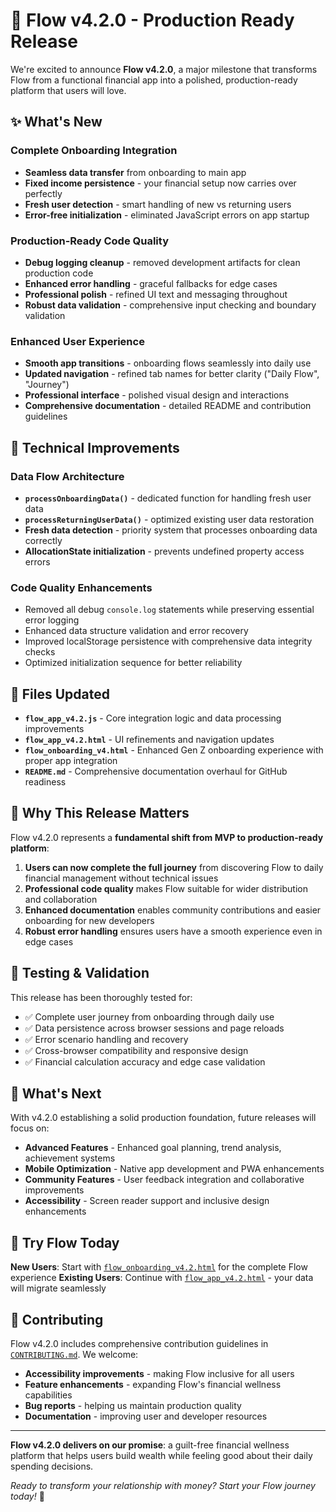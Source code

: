 # 🚀 Flow v4.2.0 - Production Ready Release

We're excited to announce **Flow v4.2.0**, a major milestone that transforms Flow from a functional financial app into a polished, production-ready platform that users will love.

## ✨ What's New

### Complete Onboarding Integration
- **Seamless data transfer** from onboarding to main app
- **Fixed income persistence** - your financial setup now carries over perfectly
- **Fresh user detection** - smart handling of new vs returning users
- **Error-free initialization** - eliminated JavaScript errors on app startup

### Production-Ready Code Quality
- **Debug logging cleanup** - removed development artifacts for clean production code
- **Enhanced error handling** - graceful fallbacks for edge cases
- **Professional polish** - refined UI text and messaging throughout
- **Robust data validation** - comprehensive input checking and boundary validation

### Enhanced User Experience
- **Smooth app transitions** - onboarding flows seamlessly into daily use
- **Updated navigation** - refined tab names for better clarity ("Daily Flow", "Journey")
- **Professional interface** - polished visual design and interactions
- **Comprehensive documentation** - detailed README and contribution guidelines

## 🔧 Technical Improvements

### Data Flow Architecture
- **`processOnboardingData()`** - dedicated function for handling fresh user data
- **`processReturningUserData()`** - optimized existing user data restoration
- **Fresh data detection** - priority system that processes onboarding data correctly
- **AllocationState initialization** - prevents undefined property access errors

### Code Quality Enhancements
- Removed all debug `console.log` statements while preserving essential error logging
- Enhanced data structure validation and error recovery
- Improved localStorage persistence with comprehensive data integrity checks
- Optimized initialization sequence for better reliability

## 📱 Files Updated
- **`flow_app_v4.2.js`** - Core integration logic and data processing improvements
- **`flow_app_v4.2.html`** - UI refinements and navigation updates
- **`flow_onboarding_v4.html`** - Enhanced Gen Z onboarding experience with proper app integration
- **`README.md`** - Comprehensive documentation overhaul for GitHub readiness

## 🎯 Why This Release Matters

Flow v4.2.0 represents a **fundamental shift from MVP to production-ready platform**:

1. **Users can now complete the full journey** from discovering Flow to daily financial management without technical issues
2. **Professional code quality** makes Flow suitable for wider distribution and collaboration  
3. **Enhanced documentation** enables community contributions and easier onboarding for new developers
4. **Robust error handling** ensures users have a smooth experience even in edge cases

## 🔄 Testing & Validation

This release has been thoroughly tested for:
- ✅ Complete user journey from onboarding through daily use
- ✅ Data persistence across browser sessions and page reloads
- ✅ Error scenario handling and recovery
- ✅ Cross-browser compatibility and responsive design
- ✅ Financial calculation accuracy and edge case validation

## 🚀 What's Next

With v4.2.0 establishing a solid production foundation, future releases will focus on:
- **Advanced Features** - Enhanced goal planning, trend analysis, achievement systems
- **Mobile Optimization** - Native app development and PWA enhancements
- **Community Features** - User feedback integration and collaborative improvements
- **Accessibility** - Screen reader support and inclusive design enhancements

## 💚 Try Flow Today

**New Users**: Start with [`flow_onboarding_v4.2.html`](./flow_onboarding_v4.2.html) for the complete Flow experience
**Existing Users**: Continue with [`flow_app_v4.2.html`](./flow_app_v4.2.html) - your data will migrate seamlessly

## 🤝 Contributing

Flow v4.2.0 includes comprehensive contribution guidelines in [`CONTRIBUTING.md`](./CONTRIBUTING.md). We welcome:
- **Accessibility improvements** - making Flow inclusive for all users
- **Feature enhancements** - expanding Flow's financial wellness capabilities  
- **Bug reports** - helping us maintain production quality
- **Documentation** - improving user and developer resources

---

**Flow v4.2.0 delivers on our promise**: a guilt-free financial wellness platform that helps users build wealth while feeling good about their daily spending decisions.

*Ready to transform your relationship with money? Start your Flow journey today!* 🌟

